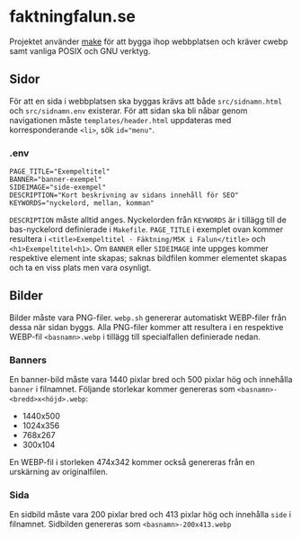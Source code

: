 # faktningfalun.se

Projektet använder [make](https://man7.org/linux/man-pages/man1/make.1.html) för
att bygga ihop webbplatsen och kräver cwebp samt vanliga POSIX och GNU verktyg.

## Sidor

För att en sida i webbplatsen ska byggas krävs att både `src/sidnamn.html` och
`src/sidnamn.env` existerar. För att sidan ska bli nåbar genom navigationen
måste `templates/header.html` uppdateras med korresponderande `<li>`, sök
`id="menu"`.

### .env

```
PAGE_TITLE="Exempeltitel"
BANNER="banner-exempel"
SIDEIMAGE="side-exempel"
DESCRIPTION="Kort beskrivning av sidans innehåll för SEO"
KEYWORDS="nyckelord, mellan, komman"
```

`DESCRIPTION` måste alltid anges.
Nyckelorden från `KEYWORDS` är i tillägg till de bas-nyckelord definierade i
`Makefile`. `PAGE_TITLE` i exemplet ovan kommer resultera i
`<title>Exempeltitel · Fäktning/M5K i Falun</title>` och `<h1>Exempeltitel<h1>`.
Om `BANNER` eller `SIDEIMAGE` inte uppges kommer respektive element inte skapas;
saknas bildfilen kommer elementet skapas och ta en viss plats men vara osynligt.

## Bilder

Bilder måste vara PNG-filer. `webp.sh` genererar automatiskt WEBP-filer från
dessa när sidan byggs. Alla PNG-filer kommer att resultera i en respektive
WEBP-fil `<basnamn>.webp` i tillägg till specialfallen definierade nedan.

### Banners

En banner-bild måste vara 1440 pixlar bred och 500 pixlar hög och innehålla
`banner` i filnamnet. Följande storlekar kommer genereras som
`<basnamn>-<bredd>x<höjd>.webp`:

* 1440x500
* 1024x356
* 768x267
* 300x104

En WEBP-fil i storleken 474x342 kommer också genereras från en urskärning av
originalfilen.

### Sida

En sidbild måste vara 200 pixlar bred och 413 pixlar hög och innehålla `side` i
filnamnet.  Sidbilden genereras som `<basnamn>-200x413.webp`
